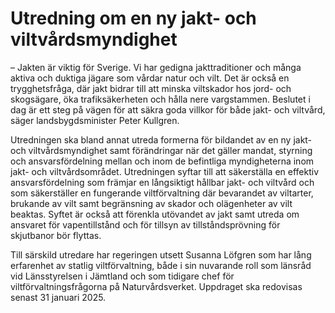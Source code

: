 # Utredning om en ny jakt- och viltvårdsmyndighet

– Jakten är viktig för Sverige. Vi har gedigna jakttraditioner och många aktiva och duktiga jägare som vårdar natur och vilt. Det är också en trygghetsfråga, där jakt bidrar till att minska viltskador hos jord\- och skogsägare, öka trafiksäkerheten och hålla nere vargstammen. Beslutet i dag är ett steg på vägen för att säkra goda villkor för både jakt\- och viltvård, säger landsbygdsminister Peter Kullgren.

Utredningen ska bland annat utreda formerna för bildandet av en ny jakt\- och viltvårdsmyndighet samt förändringar när det gäller mandat, styrning och ansvarsfördelning mellan och inom de befintliga myndigheterna inom jakt\- och viltvårdsområdet. Utredningen syftar till att säkerställa en effektiv ansvarsfördelning som främjar en långsiktigt hållbar jakt\- och viltvård och som säkerställer en fungerande viltförvaltning där bevarandet av viltarter, brukande av vilt samt begränsning av skador och olägenheter av vilt beaktas. Syftet är också att förenkla utövandet av jakt samt utreda om ansvaret för vapentillstånd och för tillsyn av tillståndsprövning för skjutbanor bör flyttas.

Till särskild utredare har regeringen utsett Susanna Löfgren som har lång erfarenhet av statlig viltförvaltning, både i sin nuvarande roll som länsråd vid Länsstyrelsen i Jämtland och som tidigare chef för viltförvaltningsfrågorna på Naturvårdsverket. Uppdraget ska redovisas senast 31 januari 2025\.
